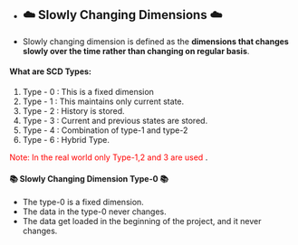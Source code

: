 - ## ☁️ Slowly Changing Dimensions ☁️

- Slowly changing dimension is defined as the **dimensions that changes slowly over the time rather than changing on regular basis**.

#### What are SCD Types:

1. Type - 0 : This is a fixed dimension
2. Type - 1 : This maintains only current state.
3. Type - 2 : History is stored.
4. Type - 3 : Current and previous states are stored.
5. Type - 4 : Combination of type-1 and type-2
6. Type - 6 : Hybrid Type.

<span style="color:Red">Note: In the real world only Type-1,2 and 3 are used </span>.

#### 📚 Slowly Changing Dimension Type-0 📚


- The type-0 is a fixed dimension.
- The data in the type-0 never changes.
- The data get loaded in the beginning of the project, and it never changes.


